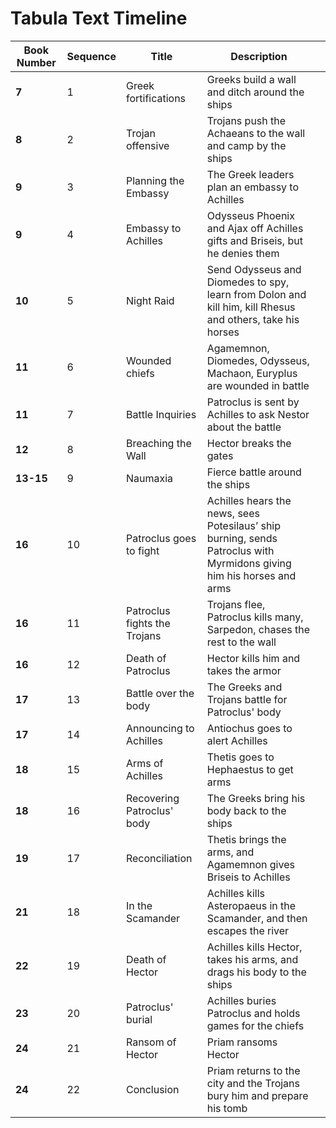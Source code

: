 # Tabula Text Timeline




| Book Number  | Sequence  |  Title | Description  |   |
|---|---|---|---|---|
| **7**  | 1  | Greek fortifications  | Greeks build a wall and ditch around the ships  |   |
| **8**  | 2  | Trojan offensive  | Trojans push the Achaeans to the wall and camp by the ships  |   |
| **9**  | 3  | Planning the Embassy  | The Greek leaders plan an embassy to Achilles  |   |
| **9**  | 4  | Embassy to Achilles  | Odysseus Phoenix and Ajax off Achilles gifts and Briseis, but he denies them  |   |
| **10**  | 5 | Night Raid  | Send Odysseus and Diomedes to spy, learn from Dolon and kill him, kill Rhesus and others, take his horses  |   |
| **11** | 6 | Wounded chiefs  | Agamemnon, Diomedes, Odysseus, Machaon, Euryplus are wounded in battle  |   |
| **11**  | 7 | Battle Inquiries  |  Patroclus is sent by Achilles to ask Nestor about the battle |   |
| **12**  | 8 | Breaching the Wall  |  Hector breaks the gates  |   |
| **13-15**  | 9 | Naumaxia  |  Fierce battle around the ships  |   |
| **16**  | 10 | Patroclus goes to fight  |  Achilles hears the news, sees Potesilaus’ ship burning, sends Patroclus with Myrmidons giving him his horses and arms |   |
| **16**  | 11 |  Patroclus fights the Trojans | Trojans flee, Patroclus kills many, Sarpedon, chases the rest to the wall  |   |
| **16**  | 12 | Death of Patroclus  | Hector kills him and takes the armor  |   |
| **17**  | 13 |  Battle over the body | The Greeks and Trojans battle for Patroclus' body  |   |
| **17**  | 14 |  Announcing to Achilles | Antiochus goes to alert Achilles  |   |
| **18**  | 15 | Arms of Achilles  | Thetis goes to Hephaestus to get arms  |   |
| **18**  | 16 | Recovering Patroclus' body  | The Greeks bring his body back to the ships  |   |
| **19**  | 17 | Reconciliation  | Thetis brings the arms, and Agamemnon gives Briseis to Achilles  |   |
| **21**  | 18 | In the Scamander  | Achilles kills Asteropaeus in the Scamander, and then escapes the river  |   |
| **22**  | 19 | Death of Hector  | Achilles kills Hector, takes his arms, and drags his body to the ships  |   |
| **23**  | 20 | Patroclus' burial  | Achilles buries Patroclus and holds games for the chiefs  |   |
| **24**  | 21 | Ransom of Hector  | Priam ransoms Hector  |   |
| **24**  | 22 | Conclusion  | Priam returns to the city and the Trojans bury him and prepare his tomb |   |
